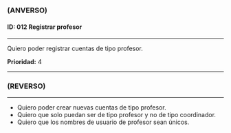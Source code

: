 ### **(ANVERSO)**

#### **ID:** 012 **Registrar profesor**

---

Quiero poder registrar cuentas de tipo profesor.

**Prioridad:** 4

---

### **(REVERSO)**

---

+ Quiero poder crear nuevas cuentas de tipo profesor.
+ Quiero que solo puedan ser de tipo profesor y no de tipo coordinador.
+ Quiero que los nombres de usuario de profesor sean únicos.
